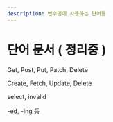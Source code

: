 ```yaml
---
description: 변수명에 사용하는 단어들
---
```


# 단어 문서 ( 정리중 )

Get, Post, Put, Patch, Delete

Create, Fetch, Update, Delete

select, invalid



-ed, -ing 등
